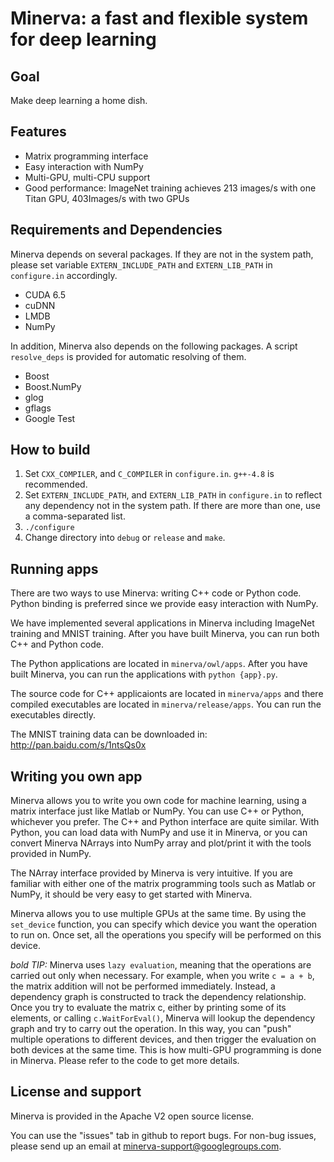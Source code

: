 # Minerva: a fast and flexible system for deep learning

## Goal

Make deep learning a home dish.

## Features

* Matrix programming interface
* Easy interaction with NumPy
* Multi-GPU, multi-CPU support
* Good performance: ImageNet training achieves 213 images/s with one Titan GPU, 403Images/s with two GPUs


## Requirements and Dependencies

Minerva depends on several packages. If they are not in the system path, please set variable `EXTERN_INCLUDE_PATH` and `EXTERN_LIB_PATH` in `configure.in` accordingly.

* CUDA 6.5
* cuDNN
* LMDB
* NumPy

In addition, Minerva also depends on the following packages. A script `resolve_deps` is provided for automatic resolving of them.

* Boost
* Boost.NumPy
* glog
* gflags
* Google Test

## How to build

1. Set `CXX_COMPILER`, and `C_COMPILER` in `configure.in`. `g++-4.8` is recommended.
1. Set `EXTERN_INCLUDE_PATH`, and `EXTERN_LIB_PATH` in `configure.in` to reflect any dependency not in the system path. If there are more than one, use a comma-separated list.
1. `./configure`
1. Change directory into `debug` or `release` and `make`.

## Running apps

There are two ways to use Minerva: writing C++ code or Python code. Python binding is preferred since we provide easy interaction with NumPy. 

We have implemented several applications in Minerva including ImageNet training and MNIST training. After you have built Minerva, you can run both C++ and Python code.

The Python applications are located in `minerva/owl/apps`. After you have built Minerva, you can run the applications with `python {app}.py`.

The source code for C++ applicaionts are located in `minerva/apps` and there compiled executables are located in `minerva/release/apps`. You can run the executables directly.

The MNIST training data can be downloaded in: http://pan.baidu.com/s/1ntsQs0x

## Writing you own app

Minerva allows you to write you own code for machine learning, using a matrix interface just like Matlab or NumPy. You can use C++ or Python, whichever you prefer. The C++ and Python interface are quite similar. With Python, you can load data with NumPy and use it in Minerva, or you can convert Minerva NArrays into NumPy array and plot/print it with the tools provided in NumPy.

The NArray interface provided by Minerva is very intuitive. If you are familiar with either one of the matrix programming tools such as Matlab or NumPy, it should be very easy to get started with Minerva.

Minerva allows you to use multiple GPUs at the same time. By using the `set_device` function, you can specify which device you want the operation to run on. Once set, all the operations you specify will be performed on this device.

*bold TIP:* Minerva uses `lazy evaluation`, meaning that the operations are carried out only when necessary. For example, when you write `c = a + b`, the matrix addition will not be performed immediately. Instead, a dependency graph is constructed to track the dependency relationship. Once you try to evaluate the matrix c, either by printing some of its elements, or calling `c.WaitForEval()`, Minerva will lookup the dependency graph and try to carry out the operation. In this way, you can "push" multiple operations to different devices, and then trigger the evaluation on both devices at the same time. This is how multi-GPU programming is done in Minerva. Please refer to the code to get more details.

## License and support

Minerva is provided in the Apache V2 open source license.

You can use the "issues" tab in github to report bugs. For non-bug issues, please send up an email at minerva-support@googlegroups.com.

